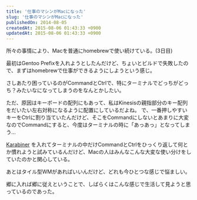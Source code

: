 ```yaml
---
title: '仕事のマシンがMacになった'
slug: '仕事のマシンがMacになった'
publishedOn: 2014-08-05
createdAt: 2015-08-06 01:43:33 +0900
updatedAt: 2015-08-06 01:43:33 +0900
---
```

所々の事情により、Macを普通にhomebrewで使い続けている。(3日目)

最初はGentoo Prefixを入れようとしたんだけど、ちょいとビルドで失敗したので、まずはhomebrewで仕事ができるようにしようという感じ。

さしあたり困っているのがCommandとCtrlで、特にターミナルでどっちがどっち？みたいなになってしまうのをなんとかしたい。

ただ、原因はキーボードの配列にもあって、私はKinesisの親指部分のキー配列をだいたい左右対称になるように配置にしているだよね。
で、一番押しやすいキーをCtrlに割り当ていたんだけど、そこをCommandにしないとあまりに大変なのでCommandにすると、今度はターミナルの時に「あっあっ」となってしまう…

[Karabiner](https://pqrs.org/osx/karabiner/index.html.ja) を入れてターミナルの中だけCommandとCtrlをひっくり返して何とか慣れようと試みているんだけど、Macの人はみんなこんな大変な使い分けをしていたのかと関心している。

あとはタイル型WMがあればいいんだけど、どれも今ひとつな感じで悩ましい。

郷に入れば郷に従えということで、しばらくはこんな感じで生活して見ようと思っているのであった。
